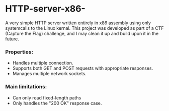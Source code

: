 # HTTP-server-x86-
A very simple HTTP server written entirely in x86 assembly using only systemcalls to the Linux kernal. This project was developed as part of a CTF (Capture the Flag) challenge, and I may clean it up and build upon it in the future.

### Properties:
- Handles multiple connection.
- Supports both GET and POST requests with appropriate responses. 
- Manages multiple network sockets.

### Main limitations:
- Can only read fixed-length paths
- Only handles the "200 OK" response case. 
